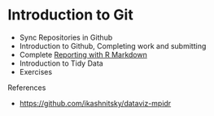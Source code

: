 # Introduction to Git
- Sync Repositories in Github
- Introduction to Github, Completing work and submitting
- Complete [Reporting with R Markdown](https://www.datacamp.com/courses/reporting-with-r-markdown?tap_a=5644-dce66f&tap_s=251073-07cc7e)
- Introduction to Tidy Data
- Exercises

References
- https://github.com/ikashnitsky/dataviz-mpidr
